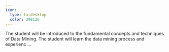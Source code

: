 ```yaml
---
icon:
  type: fa:desktop
  color: 398126
---
```


The student will be introduced to the fundamental concepts and techniques of Data Mining. The student will learn the data mining process and experienc ... 
